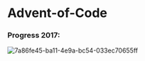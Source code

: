# Advent-of-Code

### Progress 2017:<br>
![7a86fe45-ba11-4e9a-bc54-033ec70655ff](https://user-images.githubusercontent.com/14959143/38513232-d5245dc8-3c2d-11e8-9f66-c62d472486f3.png)
